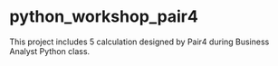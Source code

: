 # python_workshop_pair4
This project includes 5 calculation designed by Pair4 during Business Analyst Python class.
